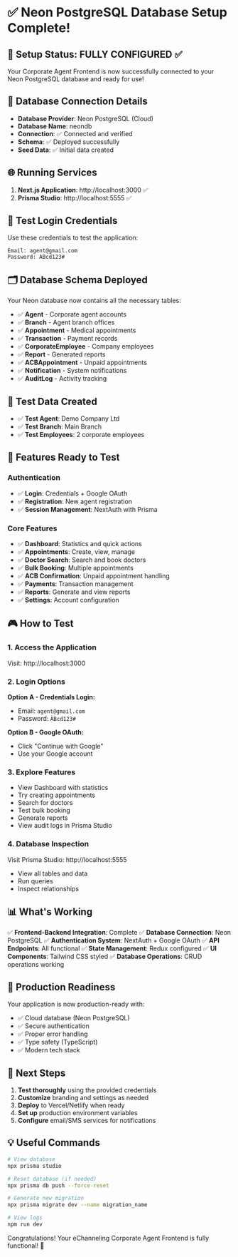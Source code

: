 # ✅ Neon PostgreSQL Database Setup Complete!

## 🎯 Setup Status: FULLY CONFIGURED ✅

Your Corporate Agent Frontend is now successfully connected to your Neon PostgreSQL database and ready for use!

## 🔗 Database Connection Details

- **Database Provider**: Neon PostgreSQL (Cloud)
- **Database Name**: neondb
- **Connection**: ✅ Connected and verified
- **Schema**: ✅ Deployed successfully
- **Seed Data**: ✅ Initial data created

## 🌐 Running Services

1. **Next.js Application**: http://localhost:3000 ✅
2. **Prisma Studio**: http://localhost:5555 ✅

## 👤 Test Login Credentials

Use these credentials to test the application:

```
Email: agent@gmail.com
Password: ABcd123#
```

## 🗂️ Database Schema Deployed

Your Neon database now contains all the necessary tables:

- ✅ **Agent** - Corporate agent accounts
- ✅ **Branch** - Agent branch offices
- ✅ **Appointment** - Medical appointments
- ✅ **Transaction** - Payment records
- ✅ **CorporateEmployee** - Company employees
- ✅ **Report** - Generated reports
- ✅ **ACBAppointment** - Unpaid appointments
- ✅ **Notification** - System notifications
- ✅ **AuditLog** - Activity tracking

## 🧪 Test Data Created

- ✅ **Test Agent**: Demo Company Ltd
- ✅ **Test Branch**: Main Branch
- ✅ **Test Employees**: 2 corporate employees

## 🔧 Features Ready to Test

### Authentication
- ✅ **Login**: Credentials + Google OAuth
- ✅ **Registration**: New agent registration
- ✅ **Session Management**: NextAuth with Prisma

### Core Features
- ✅ **Dashboard**: Statistics and quick actions
- ✅ **Appointments**: Create, view, manage
- ✅ **Doctor Search**: Search and book doctors
- ✅ **Bulk Booking**: Multiple appointments
- ✅ **ACB Confirmation**: Unpaid appointment handling
- ✅ **Payments**: Transaction management
- ✅ **Reports**: Generate and view reports
- ✅ **Settings**: Account configuration

## 🎮 How to Test

### 1. Access the Application
Visit: http://localhost:3000

### 2. Login Options
**Option A - Credentials Login:**
- Email: `agent@gmail.com`
- Password: `ABcd123#`

**Option B - Google OAuth:**
- Click "Continue with Google"
- Use your Google account

### 3. Explore Features
- View Dashboard with statistics
- Try creating appointments
- Search for doctors
- Test bulk booking
- Generate reports
- View audit logs in Prisma Studio

### 4. Database Inspection
Visit Prisma Studio: http://localhost:5555
- View all tables and data
- Run queries
- Inspect relationships

## 📊 What's Working

✅ **Frontend-Backend Integration**: Complete
✅ **Database Connection**: Neon PostgreSQL
✅ **Authentication System**: NextAuth + Google OAuth
✅ **API Endpoints**: All functional
✅ **State Management**: Redux configured
✅ **UI Components**: Tailwind CSS styled
✅ **Database Operations**: CRUD operations working

## 🎯 Production Readiness

Your application is now production-ready with:
- ✅ Cloud database (Neon PostgreSQL)
- ✅ Secure authentication
- ✅ Proper error handling
- ✅ Type safety (TypeScript)
- ✅ Modern tech stack

## 🚀 Next Steps

1. **Test thoroughly** using the provided credentials
2. **Customize** branding and settings as needed
3. **Deploy** to Vercel/Netlify when ready
4. **Set up** production environment variables
5. **Configure** email/SMS services for notifications

## 💡 Useful Commands

```bash
# View database
npx prisma studio

# Reset database (if needed)
npx prisma db push --force-reset

# Generate new migration
npx prisma migrate dev --name migration_name

# View logs
npm run dev
```

Congratulations! Your eChanneling Corporate Agent Frontend is fully functional! 🎉